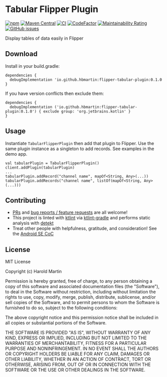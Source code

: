 # Tabular Flipper Plugin

[![npm](https://img.shields.io/npm/v/flipper-plugin-tabular?color=%23FEE933)](https://www.npmjs.com/package/flipper-plugin-tabular)
[![Maven Central](https://img.shields.io/maven-central/v/io.github.hbmartin/flipper-tabular-plugin?color=6D3DEE)](https://repo.maven.apache.org/maven2/io/github/hbmartin/flipper-tabular-plugin/)
[![CI](https://github.com/hbmartin/flipper-plugin-tabular/actions/workflows/main.yml/badge.svg)](https://github.com/hbmartin/flipper-plugin-tabular/actions/workflows/main.yml)
[![CodeFactor](https://www.codefactor.io/repository/github/hbmartin/flipper-plugin-tabular/badge)](https://www.codefactor.io/repository/github/hbmartin/flipper-plugin-tabular)
[![Maintainability Rating](https://sonarcloud.io/api/project_badges/measure?project=hbmartin_flipper-plugin-tabular&metric=sqale_rating)](https://sonarcloud.io/dashboard?id=hbmartin_flipper-plugin-tabular)
[![GitHub issues](https://img.shields.io/github/issues/hbmartin/flipper-plugin-stetho)](https://github.com/hbmartin/flipper-plugin-stetho/issues)

Display tables of data easily in Flipper

## Download

Install in your build.gradle:

```
dependencies {
  debugImplementation 'io.github.hbmartin:flipper-tabular-plugin:0.1.0
}
```

If you have version conflicts then exclude them:

```
dependencies {
  debugImplementation ('io.github.hbmartin:flipper-tabular-plugin:0.1.0') { exclude group: 'org.jetbrains.kotlin' }
}
```


## Usage

Instantiate `TabularFlipperPlugin` then add that plugin to Flipper. Use the same plugin instance as a singleton to add records. See examples in the demo app.

```
val tabularPlugin = TabularFlipperPlugin()
client.addPlugin(tabularPlugin)
...
tabularPlugin.addRecord("channel name", mapOf<String, Any>(...))
tabularPlugin.addRecords("channel name", listOf(mapOf<String, Any>(...)))
```

## Contributing

* [PRs](https://github.com/hbmartin/flipper-plugin-stetho/pulls) and [bug reports / feature requests](https://github.com/hbmartin/flipper-plugin-stetho/issues) are all welcome!
* This project is linted with [ktlint](https://github.com/pinterest/ktlint) via [ktlint-gradle](https://github.com/JLLeitschuh/ktlint-gradle/tags) and performs static analysis with [detekt](https://github.com/detekt/detekt)
* Treat other people with helpfulness, gratitude, and consideration! See the [Android SE CoC](https://android.stackexchange.com/conduct)

## License

MIT License

Copyright (c) Harold Martin

Permission is hereby granted, free of charge, to any person obtaining a copy
of this software and associated documentation files (the "Software"), to deal
in the Software without restriction, including without limitation the rights
to use, copy, modify, merge, publish, distribute, sublicense, and/or sell
copies of the Software, and to permit persons to whom the Software is
furnished to do so, subject to the following conditions:

The above copyright notice and this permission notice shall be included in all
copies or substantial portions of the Software.

THE SOFTWARE IS PROVIDED "AS IS", WITHOUT WARRANTY OF ANY KIND, EXPRESS OR
IMPLIED, INCLUDING BUT NOT LIMITED TO THE WARRANTIES OF MERCHANTABILITY,
FITNESS FOR A PARTICULAR PURPOSE AND NONINFRINGEMENT. IN NO EVENT SHALL THE
AUTHORS OR COPYRIGHT HOLDERS BE LIABLE FOR ANY CLAIM, DAMAGES OR OTHER
LIABILITY, WHETHER IN AN ACTION OF CONTRACT, TORT OR OTHERWISE, ARISING FROM,
OUT OF OR IN CONNECTION WITH THE SOFTWARE OR THE USE OR OTHER DEALINGS IN THE
SOFTWARE.
